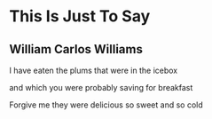 # This Is Just To Say
## William Carlos Williams
I have eaten
the plums
that were in
the icebox

and which
you were probably
saving
for breakfast

Forgive me
they were delicious
so sweet
and so cold